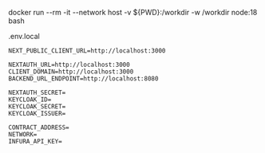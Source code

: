 docker run --rm -it --network host -v ${PWD}:/workdir -w /workdir node:18 bash

.env.local

```
NEXT_PUBLIC_CLIENT_URL=http://localhost:3000

NEXTAUTH_URL=http://localhost:3000
CLIENT_DOMAIN=http://localhost:3000
BACKEND_URL_ENDPOINT=http://localhost:8080

NEXTAUTH_SECRET=
KEYCLOAK_ID=
KEYCLOAK_SECRET=
KEYCLOAK_ISSUER=

CONTRACT_ADDRESS=
NETWORK=
INFURA_API_KEY=
```

